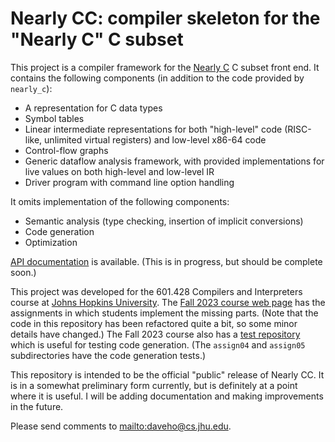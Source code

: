 # Nearly CC: compiler skeleton for the "Nearly C" C subset

This project is a compiler framework for the [Nearly C](https://github.com/daveho/nearly_c)
C subset front end. It contains the following components (in addition to the code provided
by `nearly_c`):

* A representation for C data types
* Symbol tables
* Linear intermediate representations for both "high-level" code
  (RISC-like, unlimited virtual registers) and low-level x86-64 code
* Control-flow graphs
* Generic dataflow analysis framework, with provided implementations
  for live values on both high-level and low-level IR
* Driver program with command line option handling

It omits implementation of the following components:

* Semantic analysis (type checking, insertion of implicit conversions)
* Code generation
* Optimization

[API documentation](https://daveho.github.io/nearly_cc) is available.
(This is in progress, but should be complete soon.)

This project was developed for the 601.428 Compilers and Interpreters
course at [Johns Hopkins University](http://www.jhu.edu/). The
[Fall 2023 course web page](https://jhucompilers.github.io/fall2023)
has the assignments in which students implement the missing parts.
(Note that the code in this repository has been refactored quite a bit,
so some minor details have changed.)  The Fall 2023 course also has
a [test repository](https://github.com/jhucompilers.github.io/fall2023-tests)
which is useful for testing code generation. (The `assign04` and
`assign05` subdirectories have the code generation tests.)

This repository is intended to be the official "public" release of
Nearly CC. It is in a somewhat preliminary form currently, but is
definitely at a point where it is useful. I will be adding documentation
and making improvements in the future.

Please send comments to <mailto:daveho@cs.jhu.edu>.
